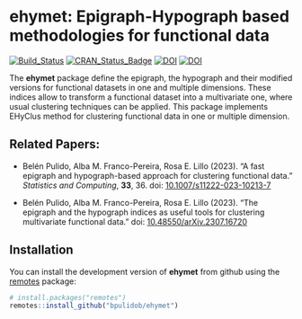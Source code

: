 # ehymet: Epigraph-Hypograph based methodologies for functional data

<!-- badges: start -->
[![Build\_Status](https://github.com/bpulidob/ehymet/actions/workflows/build.yml/badge.svg)](https://github.com/bpulidob/ehymet/actions/workflows/build.yml)
[![CRAN\_Status\_Badge](https://www.r-pkg.org/badges/version/ehymet)](https://cran.r-project.org/package=ehymet)
[![DOI](https://img.shields.io/badge/doi-10.1007%2Fs11222--023--10213--7-informational.svg)](https://link.springer.com/article/10.1007/s11222-023-10213-7)
[![DOI](https://img.shields.io/badge/doi-10.48550%2FarXiv.2307.16720-%23B31B1B.svg)](https://arxiv.org/abs/2307.16720)
<!-- badges: end -->

The **ehymet** package define the epigraph, the hypograph and
their modified versions for functional datasets in one and multiple
dimensions. These indices allow to transform a functional dataset into a
multivariate one, where usual clustering techniques can be applied. This
package implements EHyClus method for clustering functional data in one
or multiple dimension.

## Related Papers:

- Belén Pulido, Alba M. Franco-Pereira, Rosa E. Lillo (2023). “A fast
  epigraph and hypograph-based approach for clustering functional data.”
  *Statistics and Computing*, **33**, 36. doi:
  [10.1007/s11222-023-10213-7](https://doi.org/10.1007/s11222-023-10213-7)

- Belén Pulido, Alba M. Franco-Pereira, Rosa E. Lillo (2023). “The
  epigraph and the hypograph indices as useful tools for clustering
  multivariate functional data.” doi:
  [10.48550/arXiv.2307.16720](https://doi.org/10.48550/arXiv.2307.16720)

## Installation

You can install the development version of **ehymet** from github using the
[remotes](https://cran.r-project.org/package=remotes) package:

```r
# install.packages("remotes")
remotes::install_github("bpulidob/ehymet")
```
